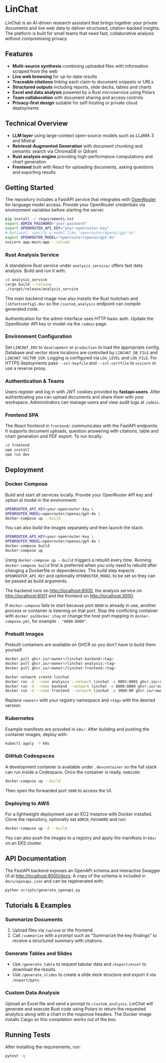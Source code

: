 # LinChat

LinChat is an AI-driven research assistant that brings together your private documents and live web data to deliver structured, citation-backed insights. The platform is built for small teams that need fast, collaborative analysis without compromising privacy.

## Features

- **Multi-source synthesis** combining uploaded files with information scraped from the web
- **Live web browsing** for up-to-date results
- **Traceable citations** linking each claim to document snippets or URLs
- **Structured outputs** including reports, slide decks, tables and charts
- **Excel and data analysis** powered by a Rust microservice using Polars
- **Team collaboration** with document sharing and access controls
- **Privacy-first design** suitable for self-hosting or private cloud deployments

## Technical Overview

- **LLM layer** using large-context open-source models such as LLaMA 3 and Mistral
- **Retrieval-Augmented Generation** with document chunking and semantic search via ChromaDB or Qdrant
- **Rust analysis engine** providing high-performance computations and chart generation
- **Frontend** built with React for uploading documents, asking questions and exporting results

## Getting Started

The repository includes a FastAPI service that integrates with [OpenRouter](https://openrouter.ai/) for language model access. Provide your OpenRouter credentials via environment variables before starting the server.

```bash
pip install -r requirements.txt
export ADMIN_PASSWORD="your-password"
export OPENROUTER_API_KEY="your-openrouter-key"
# Optional: specify a model like "openrouter/openai/gpt-4o"
export OPENROUTER_MODEL="openrouter/openai/gpt-4o"
uvicorn app.main:app --reload
```

### Rust Analysis Service

A standalone Rust service under `analysis_service/` offers fast data analysis. Build and run it with:

```bash
cd analysis_service
cargo build --release
./target/release/analysis_service
```

The main backend image now also installs the Rust toolchain and `libfontconfig1-dev` so the `/custom_analysis` endpoint can compile generated code.

Authentication for the admin interface uses HTTP basic auth. Update the OpenRouter API key or model via the `/admin` page.

### Environment Configuration

Set `LINCHAT_ENV` to `development` or `production` to load the appropriate config. Database and vector store locations are controlled by `LINCHAT_DB_FILE` and `LINCHAT_VECTOR_DIR`. Logging is configured via `LOG_LEVEL` and `LOG_FILE`. For HTTPS deployments pass `--ssl-keyfile` and `--ssl-certfile` to `uvicorn` or use a reverse proxy.

### Authentication & Teams

Users register and log in with JWT cookies provided by **fastapi-users**. After authenticating you can upload documents and share them with your workspace. Administrators can manage users and view audit logs at `/admin`.

### Frontend SPA

The React frontend in `frontend/` communicates with the FastAPI endpoints. It supports document uploads, question answering with citations, table and chart generation and PDF export. To run locally:

```bash
cd frontend
npm install
npm run dev
```

## Deployment

### Docker Compose

Build and start all services locally. Provide your OpenRouter API key and option
al model in the environment:

```bash
OPENROUTER_API_KEY=your-openrouter-key \
OPENROUTER_MODEL=openrouter/openai/gpt-4o \
docker-compose up --build
```

You can also build the images separately and then launch the stack:

```bash
OPENROUTER_API_KEY=your-openrouter-key \
OPENROUTER_MODEL=openrouter/openai/gpt-4o \
docker-compose build
docker-compose up
```

Using `docker-compose up --build` triggers a rebuild every time. Running `docker-compose build` first is preferred when you only need to rebuild after changing a Dockerfile or dependencies. The build step expects `OPENROUTER_API_KEY` and optionally `OPENROUTER_MODEL` to be set so they can be passed as build arguments.

The backend runs on <http://localhost:8000>, the analysis service on <http://localhost:8001> and the frontend on <http://localhost:3000>.

If `docker-compose` fails to start because port `8000` is already in use, another
process or container is listening on that port. Stop the conflicting container
with `docker ps`/`docker stop` or change the host port mapping in
`docker-compose.yml`, for example `- "8080:8000"`.

### Prebuilt Images

Prebuilt containers are available on GHCR so you don't have to build them yourself.

```bash
docker pull ghcr.io/<owner>/linchat-backend:<tag>
docker pull ghcr.io/<owner>/linchat-analysis:<tag>
docker pull ghcr.io/<owner>/linchat-frontend:<tag>

docker network create linchat
docker run -d --name analysis --network linchat -p 8001:8001 ghcr.io/<owner>/linchat-analysis:<tag>
docker run -d --name backend --network linchat -p 8000:8000 ghcr.io/<owner>/linchat-backend:<tag>
docker run -d --name frontend --network linchat -p 3000:80 ghcr.io/<owner>/linchat-frontend:<tag>
```

Replace `<owner>` with your registry namespace and `<tag>` with the desired version.

### Kubernetes

Example manifests are provided in `k8s/`. After building and pushing the container images, deploy with:

```bash
kubectl apply -f k8s
```

### GitHub Codespaces

A development container is available under `.devcontainer` so the full stack can run inside a Codespace. Once the container is ready, execute:

```bash
docker-compose up --build
```

Then open the forwarded port `3000` to access the UI.

### Deploying to AWS

For a lightweight deployment use an EC2 instance with Docker installed. Clone the repository, optionally set `ADMIN_PASSWORD` and run:

```bash
docker-compose up -d --build
```

You can also push the images to a registry and apply the manifests in `k8s/` on an EKS cluster.

## API Documentation

The FastAPI backend exposes an OpenAPI schema and interactive Swagger UI at <http://localhost:8000/docs>. A copy of the schema is included in `docs/openapi.json` and can be regenerated with:

```bash
python scripts/generate_openapi.py
```

## Tutorials & Examples

### Summarize Documents

1. Upload files via `/upload` or the frontend.
2. Call `/summarize` with a prompt such as "Summarize the key findings" to receive a structured summary with citations.

### Generate Tables and Slides

- Use `/generate_table` to request tabular data and `/export/excel` to download the results.
- Use `/generate_slides` to create a slide deck structure and export it via `/export/pptx`.

### Custom Data Analysis

Upload an Excel file and send a prompt to `/custom_analysis`. LinChat will generate and execute Rust code using Polars to return the requested analytics along with a chart in the response headers.
The Docker image installs Cargo so this compilation works out of the box.

## Running Tests

After installing the requirements, run:

```bash
pytest -q
```

